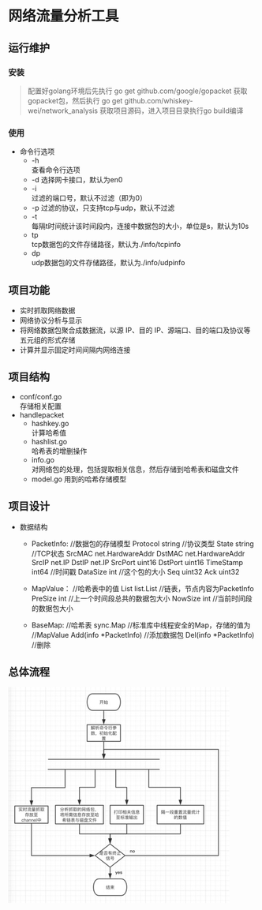 # 网络流量分析工具
## 运行维护
### 安装
> 配置好golang环境后先执行 go get github.com/google/gopacket 获取gopacket包，然后执行 go get github.com/whiskey-wei/network_analysis 获取项目源码，进入项目目录执行go build编译
### 使用
* 命令行选项
    * -h  
        查看命令行选项  
    * -d
        选择网卡接口，默认为en0  
    * -i  
        过滤的端口号，默认不过滤（即为0）
    * -p
        过滤的协议，只支持tcp与udp，默认不过滤
    * -t  
        每隔t时间统计该时间段内，连接中数据包的大小，单位是s，默认为10s
    * tp  
        tcp数据包的文件存储路径，默认为./info/tcpinfo
    * dp  
        udp数据包的文件存储路径，默认为./info/udpinfo

## 项目功能
* 实时抓取网络数据  
* 网络协议分析与显示  
* 将网络数据包聚合成数据流，以源 IP、目的 IP、源端口、目的端口及协议等五元组的形式存储
* 计算并显示固定时间间隔内网络连接

## 项目结构
* conf/conf.go  
  存储相关配置
* handlepacket
  * hashkey.go  
    计算哈希值  
  * hashlist.go  
    哈希表的增删操作  
  * info.go  
    对网络包的处理，包括提取相关信息，然后存储到哈希表和磁盘文件
  * model.go
    用到的哈希存储模型

## 项目设计
* 数据结构
    * PacketInfo:	//数据包的存储模型
		Protocol  		string 	//协议类型
		State   		string	//TCP状态
		SrcMAC   	net.HardwareAddr
		DstMAC   	net.HardwareAddr
		SrcIP     		net.IP
		DstIP     		net.IP
		SrcPort   		uint16
		DstPort   		uint16
		TimeStamp 	int64 	//时间戳
		DataSize  	int   		//这个包的大小
		Seq       		uint32
		Ack       		uint32
	
	* MapValue：	//哈希表中的值
		List			list.List	//链表，节点内容为PacketInfo
		PreSize		int	//上一个时间段总共的数据包大小
		NowSize		int	//当前时间段的数据包大小
    * BaseMap:		//哈希表
		sync.Map		//标准库中线程安全的Map，存储的值为
					//MapValue
		Add(info *PacketInfo)	//添加数据包
		Del(info *PacketInfo)	//删除

## 总体流程
![design](./static/design.png)
